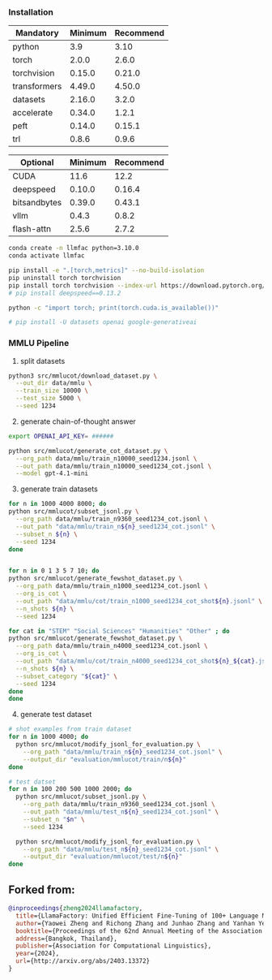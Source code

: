 
### Installation

| Mandatory    | Minimum | Recommend |
| ------------ | ------- | --------- |
| python       | 3.9     | 3.10      |
| torch        | 2.0.0   | 2.6.0     |
| torchvision  | 0.15.0  | 0.21.0    |
| transformers | 4.49.0  | 4.50.0    |
| datasets     | 2.16.0  | 3.2.0     |
| accelerate   | 0.34.0  | 1.2.1     |
| peft         | 0.14.0  | 0.15.1    |
| trl          | 0.8.6   | 0.9.6     |

| Optional     | Minimum | Recommend |
| ------------ | ------- | --------- |
| CUDA         | 11.6    | 12.2      |
| deepspeed    | 0.10.0  | 0.16.4    |
| bitsandbytes | 0.39.0  | 0.43.1    |
| vllm         | 0.4.3   | 0.8.2     |
| flash-attn   | 2.5.6   | 2.7.2     |


```bash
conda create -n llmfac python=3.10.0
conda activate llmfac

pip install -e ".[torch,metrics]" --no-build-isolation
pip uninstall torch torchvision
pip install torch torchvision --index-url https://download.pytorch.org/whl/cu126
# pip install deepspeed==0.13.2

python -c "import torch; print(torch.cuda.is_available())"

# pip install -U datasets openai google-generativeai
```

### MMLU Pipeline

1. split datasets
```bash
python3 src/mmlucot/download_dataset.py \
  --out_dir data/mmlu \
  --train_size 10000 \
  --test_size 5000 \
  --seed 1234
```

2. generate chain-of-thought answer
```bash
export OPENAI_API_KEY= ######

python src/mmlucot/generate_cot_dataset.py \
  --org_path data/mmlu/train_n10000_seed1234.jsonl \
  --out_path data/mmlu/train_n10000_seed1234_cot.jsonl \
  --model gpt-4.1-mini
```

3. generate train datasets
```bash
for n in 1000 4000 8000; do
python src/mmlucot/subset_jsonl.py \
  --org_path data/mmlu/train_n9360_seed1234_cot.jsonl \
  --out_path "data/mmlu/train_n${n}_seed1234_cot.jsonl" \
  --subset_n ${n} \
  --seed 1234
done


for n in 0 1 3 5 7 10; do
python src/mmlucot/generate_fewshot_dataset.py \
  --org_path data/mmlu/train_n1000_seed1234_cot.jsonl \
  --org_is_cot \
  --out_path "data/mmlu/cot/train_n1000_seed1234_cot_shot${n}.jsonl" \
  --n_shots ${n} \
  --seed 1234

for cat in "STEM" "Social Sciences" "Humanities" "Other" ; do
python src/mmlucot/generate_fewshot_dataset.py \
  --org_path data/mmlu/train_n4000_seed1234_cot.jsonl \
  --org_is_cot \
  --out_path "data/mmlu/cot/train_n4000_seed1234_cot_shot${n}_${cat}.jsonl" \
  --n_shots ${n} \
  --subset_category "${cat}" \
  --seed 1234
done
done
```

4. generate test dataset
```bash
# shot examples from train dataset
for n in 1000 4000; do
  python src/mmlucot/modify_jsonl_for_evaluation.py \
    --org_path "data/mmlu/train_n${n}_seed1234_cot.jsonl" \
    --output_dir "evaluation/mmlucot/train/n${n}"
done

# test datset
for n in 100 200 500 1000 2000; do
  python src/mmlucot/subset_jsonl.py \
    --org_path data/mmlu/train_n9360_seed1234_cot.jsonl \
    --out_path "data/mmlu/test_n${n}_seed1234_cot.jsonl" \
    --subset_n "$n" \
    --seed 1234

  python src/mmlucot/modify_jsonl_for_evaluation.py \
    --org_path "data/mmlu/test_n${n}_seed1234_cot.jsonl" \
    --output_dir "evaluation/mmlucot/test/n${n}"
done
```


## Forked from:

```bibtex
@inproceedings{zheng2024llamafactory,
  title={LlamaFactory: Unified Efficient Fine-Tuning of 100+ Language Models},
  author={Yaowei Zheng and Richong Zhang and Junhao Zhang and Yanhan Ye and Zheyan Luo and Zhangchi Feng and Yongqiang Ma},
  booktitle={Proceedings of the 62nd Annual Meeting of the Association for Computational Linguistics (Volume 3: System Demonstrations)},
  address={Bangkok, Thailand},
  publisher={Association for Computational Linguistics},
  year={2024},
  url={http://arxiv.org/abs/2403.13372}
}
```